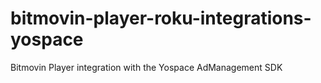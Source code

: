 # bitmovin-player-roku-integrations-yospace
Bitmovin Player integration with the Yospace AdManagement SDK
